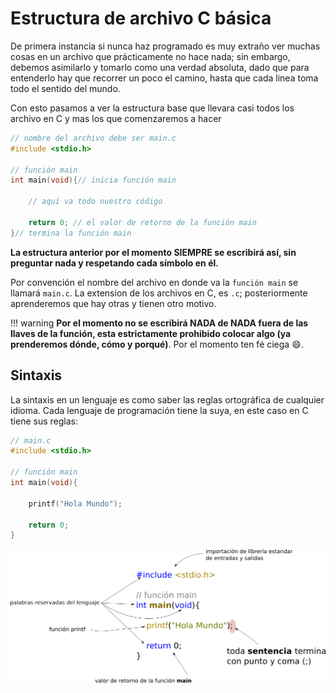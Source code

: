 # Estructura de archivo C básica

De primera instancia si nunca haz programado es muy extraño ver muchas cosas en un archivo que prácticamente no hace nada; sin embargo, debemos asimilarlo y tomarlo como una verdad absoluta, dado que para entenderlo hay que recorrer un poco el camino, hasta que cada linea toma todo el sentido del mundo.

Con esto pasamos a ver la estructura base que llevara casi todos los archivo en C y mas los que comenzaremos a hacer

```C
// nombre del archivo debe ser main.c
#include <stdio.h>

// función main
int main(void){// inicia función main

    // aquí va todo nuestro código

    return 0; // el valor de retorno de la función main
}// termina la función main

```

**La estructura anterior por el momento SIEMPRE se escribirá así, sin preguntar nada y respetando cada símbolo en él.**

Por convención el nombre del archivo en donde va la `función main` se llamará `main.c`. La extension de los archivos en C, es `.c`; posteriormente aprenderemos que hay otras y tienen otro motivo.

!!! warning
    **Por el momento no se escribirá NADA de NADA fuera de las llaves de la función, esta estrictamente prohibido colocar algo (ya prenderemos dónde, cómo y porqué)**. Por el momento ten fé ciega 😄.

## Sintaxis

La sintaxis en un lenguaje es como saber las reglas ortográfica de cualquier idioma. Cada lenguaje de programación tiene la suya, en este caso en C tiene sus reglas:

```C
// main.c
#include <stdio.h>

// función main
int main(void){

    printf("Hola Mundo");

    return 0;
}

```
![diagrama](./assets/codigo_1.png)


